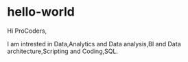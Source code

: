 # hello-world

Hi ProCoders,

I am intrested in Data,Analytics and Data analysis,BI and Data architecture,Scripting and Coding,SQL.
